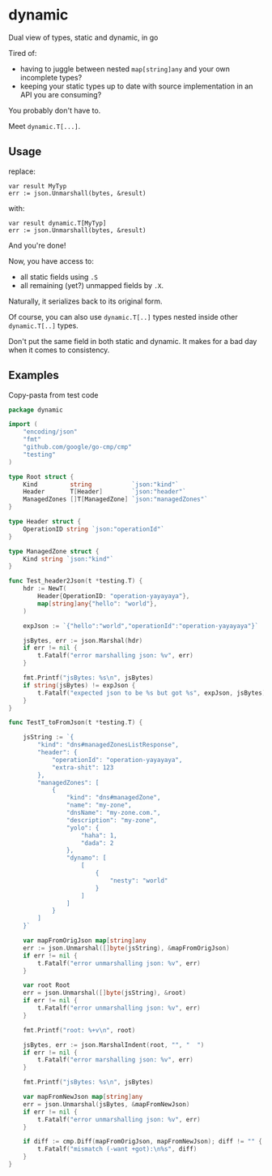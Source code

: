# dynamic

Dual view of types, static and dynamic, in go

Tired of:

* having to juggle between nested `map[string]any` and your own incomplete types?
* keeping your static types up to date with source implementation in an API you are consuming?

You probably don't have to.

Meet `dynamic.T[...]`.

## Usage

replace:

```
var result MyTyp
err := json.Unmarshall(bytes, &result)
```

with:

```
var result dynamic.T[MyTyp]
err := json.Unmarshall(bytes, &result)
```

And you're done!

Now, you have access to:
* all static fields using `.S`
* all remaining (yet?) unmapped fields by `.X`.

Naturally, it serializes back to its original form.

Of course, you can also use `dynamic.T[..]` types nested inside other `dynamic.T[..]` types.

Don't put the same field in both static and dynamic. It makes for a bad day when it comes to consistency.

## Examples

Copy-pasta from test code

```go
package dynamic

import (
	"encoding/json"
	"fmt"
	"github.com/google/go-cmp/cmp"
	"testing"
)

type Root struct {
	Kind         string           `json:"kind"`
	Header       T[Header]        `json:"header"`
	ManagedZones []T[ManagedZone] `json:"managedZones"`
}

type Header struct {
	OperationID string `json:"operationId"`
}

type ManagedZone struct {
	Kind string `json:"kind"`
}

func Test_header2Json(t *testing.T) {
	hdr := NewT(
		Header{OperationID: "operation-yayayaya"},
		map[string]any{"hello": "world"},
	)

	expJson := `{"hello":"world","operationId":"operation-yayayaya"}`

	jsBytes, err := json.Marshal(hdr)
	if err != nil {
		t.Fatalf("error marshalling json: %v", err)
	}

	fmt.Printf("jsBytes: %s\n", jsBytes)
	if string(jsBytes) != expJson {
		t.Fatalf("expected json to be %s but got %s", expJson, jsBytes)
	}
}

func TestT_toFromJson(t *testing.T) {

	jsString := `{
		"kind": "dns#managedZonesListResponse",
		"header": {
			"operationId": "operation-yayayaya",
			"extra-shit": 123
		},
		"managedZones": [
			{
				"kind": "dns#managedZone",
				"name": "my-zone",
				"dnsName": "my-zone.com.",	
				"description": "my-zone",
				"yolo": {
					"haha": 1,
					"dada": 2
				},
				"dynamo": [
					[
						{
							"nesty": "world"
						}
					]
				]
			}
		]
	}`

	var mapFromOrigJson map[string]any
	err := json.Unmarshal([]byte(jsString), &mapFromOrigJson)
	if err != nil {
		t.Fatalf("error unmarshalling json: %v", err)
	}

	var root Root
	err = json.Unmarshal([]byte(jsString), &root)
	if err != nil {
		t.Fatalf("error unmarshalling json: %v", err)
	}

	fmt.Printf("root: %+v\n", root)

	jsBytes, err := json.MarshalIndent(root, "", "  ")
	if err != nil {
		t.Fatalf("error marshalling json: %v", err)
	}

	fmt.Printf("jsBytes: %s\n", jsBytes)

	var mapFromNewJson map[string]any
	err = json.Unmarshal(jsBytes, &mapFromNewJson)
	if err != nil {
		t.Fatalf("error unmarshalling json: %v", err)
	}

	if diff := cmp.Diff(mapFromOrigJson, mapFromNewJson); diff != "" {
		t.Fatalf("mismatch (-want +got):\n%s", diff)
	}
}

```
